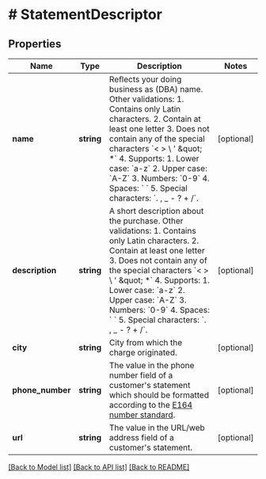 # # StatementDescriptor

## Properties

Name | Type | Description | Notes
------------ | ------------- | ------------- | -------------
**name** | **string** | Reflects your doing business as (DBA) name.  Other validations:  1. Contains only Latin characters. 2. Contain at least one letter 3. Does not contain any of the special characters &#x60;&lt; &gt; \\ &#39; \&quot; *&#x60; 4. Supports:   1. Lower case: &#x60;a-z&#x60;   2. Upper case: &#x60;A-Z&#x60;   3. Numbers: &#x60;0-9&#x60;   4. Spaces: &#x60; &#x60;   5. Special characters: &#x60;. , _ - ? + /&#x60;. | [optional]
**description** | **string** | A short description about the purchase.  Other validations: 1. Contains only Latin characters. 2. Contain at least one letter 3. Does not contain any of the special characters &#x60;&lt; &gt; \\ &#39; \&quot; *&#x60; 4. Supports:   1. Lower case: &#x60;a-z&#x60;   2. Upper case: &#x60;A-Z&#x60;   3. Numbers: &#x60;0-9&#x60;   4. Spaces: &#x60; &#x60;   5. Special characters: &#x60;. , _ - ? + /&#x60;. | [optional]
**city** | **string** | City from which the charge originated. | [optional]
**phone_number** | **string** | The value in the phone number field of a customer&#39;s statement which should be formatted according to the [E164 number standard](https://www.twilio.com/docs/glossary/what-e164). | [optional]
**url** | **string** | The value in the URL/web address field of a customer&#39;s statement. | [optional]

[[Back to Model list]](../../README.md#models) [[Back to API list]](../../README.md#endpoints) [[Back to README]](../../README.md)
